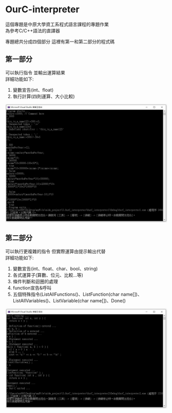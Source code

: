 # OurC-interpreter

這個專題是中原大學資工系程式語言課程的專題作業  
為參考C/C++語法的直譯器

專題總共分成四個部分 這裡有第一和第二部分的程式碼  
## 第一部分
可以執行指令 並輸出運算結果  
詳細功能如下:
  1. 變數宣告(int、float)
  2. 執行計算(四則運算、大小比較)  
  
![image](https://github.com/ny9950610/OurC-interpreter/blob/main/example1.JPG)

## 第二部分
可以執行更複雜的指令 但實際運算由提示輸出代替  
詳細功能如下:
  1. 變數宣告(int、float、char、bool、string)
  2. 各式運算子(算數、位元、比較...等)
  3. 條件判斷和迴圈的處理
  4. function宣告&呼叫
  5. 五個特殊指令(ListAllFunctions()、ListFunction(char name[])、ListAllVariables()、ListVariable(char name[])、Done()

![image](https://github.com/ny9950610/OurC-interpreter/blob/main/example2.JPG)
